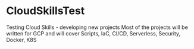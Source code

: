 # CloudSkillsTest
Testing Cloud Skills - developing new projects
Most of the projects will be written for GCP and will cover Scripts, IaC, CI/CD, Serverless, Security, Docker, K8S

